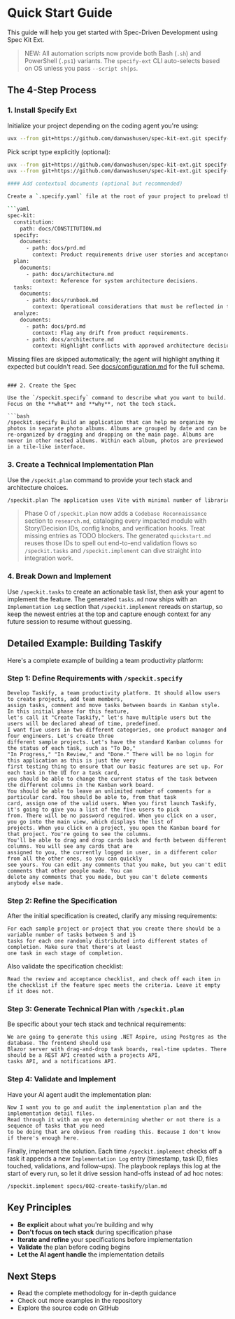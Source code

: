# Quick Start Guide

This guide will help you get started with Spec-Driven Development using Spec Kit Ext.

> NEW: All automation scripts now provide both Bash (`.sh`) and PowerShell (`.ps1`) variants. The `specify-ext` CLI auto-selects based on OS unless you pass `--script sh|ps`.

## The 4-Step Process

### 1. Install Specify Ext

Initialize your project depending on the coding agent you're using:

```bash
uvx --from git+https://github.com/danwashusen/spec-kit-ext.git specify-ext init <PROJECT_NAME>
```

Pick script type explicitly (optional):
```bash
uvx --from git+https://github.com/danwashusen/spec-kit-ext.git specify-ext init <PROJECT_NAME> --script ps  # Force PowerShell
uvx --from git+https://github.com/danwashusen/spec-kit-ext.git specify-ext init <PROJECT_NAME> --script sh  # Force POSIX shell

#### Add contextual documents (optional but recommended)

Create a `.specify.yaml` file at the root of your project to preload the documents your team already uses. Spec Kit Ext will merge this file with `config-default.yaml` to inform every `/speckit.*` command:

```yaml
spec-kit:
  constitution:
    path: docs/CONSTITUTION.md
  specify:
    documents:
      - path: docs/prd.md
        context: Product requirements drive user stories and acceptance criteria.
  plan:
    documents:
      - path: docs/architecture.md
        context: Reference for system architecture decisions.
  tasks:
    documents:
      - path: docs/runbook.md
        context: Operational considerations that must be reflected in tasks.
  analyze:
    documents:
      - path: docs/prd.md
        context: Flag any drift from product requirements.
      - path: docs/architecture.md
        context: Highlight conflicts with approved architecture decisions.
```

Missing files are skipped automatically; the agent will highlight anything it expected but couldn't read. See [docs/configuration.md](./configuration.md) for the full schema.
```

### 2. Create the Spec

Use the `/speckit.specify` command to describe what you want to build. Focus on the **what** and **why**, not the tech stack.

```bash
/speckit.specify Build an application that can help me organize my photos in separate photo albums. Albums are grouped by date and can be re-organized by dragging and dropping on the main page. Albums are never in other nested albums. Within each album, photos are previewed in a tile-like interface.
```

### 3. Create a Technical Implementation Plan

Use the `/speckit.plan` command to provide your tech stack and architecture choices.

```bash
/speckit.plan The application uses Vite with minimal number of libraries. Use vanilla HTML, CSS, and JavaScript as much as possible. Images are not uploaded anywhere and metadata is stored in a local SQLite database.
```

> Phase 0 of `/speckit.plan` now adds a `Codebase Reconnaissance` section to `research.md`, cataloging every impacted module with Story/Decision IDs, config knobs, and verification hooks. Treat missing entries as TODO blockers. The generated `quickstart.md` reuses those IDs to spell out end-to-end validation flows so `/speckit.tasks` and `/speckit.implement` can dive straight into integration work.

### 4. Break Down and Implement

Use `/speckit.tasks` to create an actionable task list, then ask your agent to implement the feature. The generated `tasks.md` now ships with an `Implementation Log` section that `/speckit.implement` rereads on startup, so keep the newest entries at the top and capture enough context for any future session to resume without guessing.

## Detailed Example: Building Taskify

Here's a complete example of building a team productivity platform:

### Step 1: Define Requirements with `/speckit.specify`

```text
Develop Taskify, a team productivity platform. It should allow users to create projects, add team members,
assign tasks, comment and move tasks between boards in Kanban style. In this initial phase for this feature,
let's call it "Create Taskify," let's have multiple users but the users will be declared ahead of time, predefined.
I want five users in two different categories, one product manager and four engineers. Let's create three
different sample projects. Let's have the standard Kanban columns for the status of each task, such as "To Do,"
"In Progress," "In Review," and "Done." There will be no login for this application as this is just the very
first testing thing to ensure that our basic features are set up. For each task in the UI for a task card,
you should be able to change the current status of the task between the different columns in the Kanban work board.
You should be able to leave an unlimited number of comments for a particular card. You should be able to, from that task
card, assign one of the valid users. When you first launch Taskify, it's going to give you a list of the five users to pick
from. There will be no password required. When you click on a user, you go into the main view, which displays the list of
projects. When you click on a project, you open the Kanban board for that project. You're going to see the columns.
You'll be able to drag and drop cards back and forth between different columns. You will see any cards that are
assigned to you, the currently logged in user, in a different color from all the other ones, so you can quickly
see yours. You can edit any comments that you make, but you can't edit comments that other people made. You can
delete any comments that you made, but you can't delete comments anybody else made.
```

### Step 2: Refine the Specification

After the initial specification is created, clarify any missing requirements:

```text
For each sample project or project that you create there should be a variable number of tasks between 5 and 15
tasks for each one randomly distributed into different states of completion. Make sure that there's at least
one task in each stage of completion.
```

Also validate the specification checklist:

```text
Read the review and acceptance checklist, and check off each item in the checklist if the feature spec meets the criteria. Leave it empty if it does not.
```

### Step 3: Generate Technical Plan with `/speckit.plan`

Be specific about your tech stack and technical requirements:

```text
We are going to generate this using .NET Aspire, using Postgres as the database. The frontend should use
Blazor server with drag-and-drop task boards, real-time updates. There should be a REST API created with a projects API,
tasks API, and a notifications API.
```

### Step 4: Validate and Implement

Have your AI agent audit the implementation plan:

```text
Now I want you to go and audit the implementation plan and the implementation detail files.
Read through it with an eye on determining whether or not there is a sequence of tasks that you need
to be doing that are obvious from reading this. Because I don't know if there's enough here.
```

Finally, implement the solution. Each time `/speckit.implement` checks off a task it appends a new `Implementation Log` entry (timestamp, task ID, files touched, validations, and follow-ups). The playbook replays this log at the start of every run, so let it drive session hand-offs instead of ad hoc notes:

```text
/speckit.implement specs/002-create-taskify/plan.md
```

## Key Principles

- **Be explicit** about what you're building and why
- **Don't focus on tech stack** during specification phase
- **Iterate and refine** your specifications before implementation
- **Validate** the plan before coding begins
- **Let the AI agent handle** the implementation details

## Next Steps

- Read the complete methodology for in-depth guidance
- Check out more examples in the repository
- Explore the source code on GitHub
